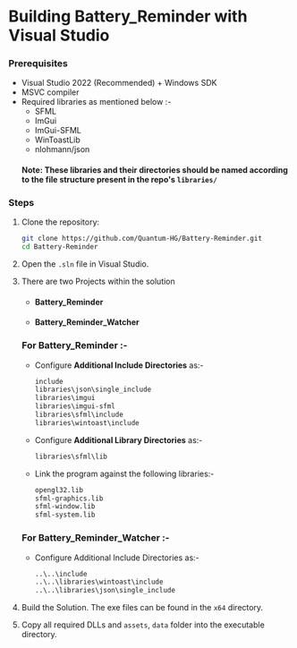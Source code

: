 # Building Battery_Reminder with Visual Studio

### Prerequisites
- Visual Studio 2022 (Recommended) + Windows SDK
- MSVC compiler
- Required libraries as mentioned below :-
    - SFML
    - ImGui
    - ImGui-SFML
    - WinToastLib
    - nlohmann/json
    #### Note: These libraries and their directories should be named according to the file structure present in the repo's `libraries/`

### Steps

1. Clone the repository:

    ```bash
    git clone https://github.com/Quantum-HG/Battery-Reminder.git
    cd Battery-Reminder
    ```
    
2. Open the `.sln` file in Visual Studio.

3. There are two Projects within the solution
    - #### Battery_Reminder
    - #### Battery_Reminder_Watcher

    ### For Battery_Reminder :-
     - Configure **Additional Include Directories** as:-
       ``` bash
       include
       libraries\json\single_include
       libraries\imgui
       libraries\imgui-sfml
       libraries\sfml\include
       libraries\wintoast\include
       ```

    - Configure **Additional Library Directories** as:-
      ```bash
      libraries\sfml\lib
      ```

    - Link the program against the following libraries:-
      ```bash
      opengl32.lib
      sfml-graphics.lib
      sfml-window.lib
      sfml-system.lib
      ```
    
    ### For Battery_Reminder_Watcher :-
    - Configure Additional Include Directories as:-
      ```bash
      ..\..\include
      ..\..\libraries\wintoast\include
      ..\..\libraries\json\single_include
      ```

4. Build the Solution. The exe files can be found in the `x64` directory.

5. Copy all required DLLs and `assets`, `data` folder into the executable directory.

